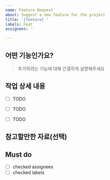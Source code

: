 ```yaml
---
name: Feature Request
about: Suggest a new feature for the project
title: '[feature] '
labels: Feat
assignees: ''

---
```


## 어떤 기능인가요?
> 추가하려는 기능에 대해 간결하게 설명해주세요


## 작업 상세 내용
- [ ] TODO
- [ ] TODO
- [ ] TODO


## 참고할만한 자료(선택)


## Must do
- [ ] checked assignees
- [ ] checked labels